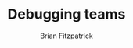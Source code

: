 ---
layout: post
title: "Debugging teams"
author: Brian Fitzpatrick
img: book-debug-teams.jpg
total_pages: 162
read_pages: 92
---